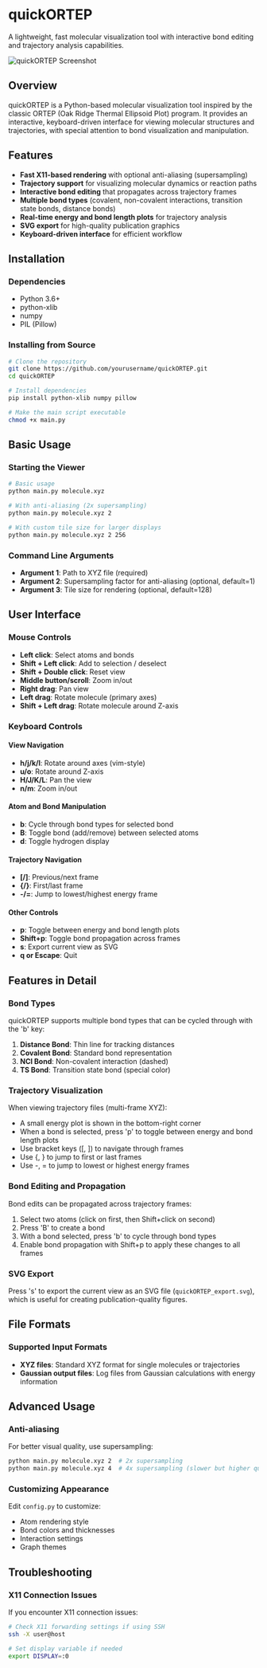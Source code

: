# quickORTEP

A lightweight, fast molecular visualization tool with interactive bond editing and trajectory analysis capabilities.

![quickORTEP Screenshot](screenshot.png)

## Overview

quickORTEP is a Python-based molecular visualization tool inspired by the classic ORTEP (Oak Ridge Thermal Ellipsoid Plot) program. It provides an interactive, keyboard-driven interface for viewing molecular structures and trajectories, with special attention to bond visualization and manipulation.

## Features

- **Fast X11-based rendering** with optional anti-aliasing (supersampling)
- **Trajectory support** for visualizing molecular dynamics or reaction paths
- **Interactive bond editing** that propagates across trajectory frames
- **Multiple bond types** (covalent, non-covalent interactions, transition state bonds, distance bonds)
- **Real-time energy and bond length plots** for trajectory analysis
- **SVG export** for high-quality publication graphics
- **Keyboard-driven interface** for efficient workflow

## Installation

### Dependencies

- Python 3.6+
- python-xlib
- numpy
- PIL (Pillow)

### Installing from Source

```bash
# Clone the repository
git clone https://github.com/yourusername/quickORTEP.git
cd quickORTEP

# Install dependencies
pip install python-xlib numpy pillow

# Make the main script executable
chmod +x main.py
```

## Basic Usage

### Starting the Viewer

```bash
# Basic usage
python main.py molecule.xyz

# With anti-aliasing (2x supersampling)
python main.py molecule.xyz 2

# With custom tile size for larger displays
python main.py molecule.xyz 2 256
```

### Command Line Arguments

- **Argument 1**: Path to XYZ file (required)
- **Argument 2**: Supersampling factor for anti-aliasing (optional, default=1)
- **Argument 3**: Tile size for rendering (optional, default=128)

## User Interface

### Mouse Controls

- **Left click**: Select atoms and bonds
- **Shift + Left click**: Add to selection / deselect
- **Shift + Double click**: Reset view
- **Middle button/scroll**: Zoom in/out
- **Right drag**: Pan view
- **Left drag**: Rotate molecule (primary axes)
- **Shift + Left drag**: Rotate molecule around Z-axis

### Keyboard Controls

#### View Navigation

- **h/j/k/l**: Rotate around axes (vim-style)
- **u/o**: Rotate around Z-axis
- **H/J/K/L**: Pan the view
- **n/m**: Zoom in/out

#### Atom and Bond Manipulation

- **b**: Cycle through bond types for selected bond
- **B**: Toggle bond (add/remove) between selected atoms
- **d**: Toggle hydrogen display

#### Trajectory Navigation

- **[/]**: Previous/next frame
- **{/}**: First/last frame
- **-/=**: Jump to lowest/highest energy frame

#### Other Controls

- **p**: Toggle between energy and bond length plots
- **Shift+p**: Toggle bond propagation across frames
- **s**: Export current view as SVG
- **q or Escape**: Quit

## Features in Detail

### Bond Types

quickORTEP supports multiple bond types that can be cycled through with the 'b' key:

1. **Distance Bond**: Thin line for tracking distances
2. **Covalent Bond**: Standard bond representation
3. **NCI Bond**: Non-covalent interaction (dashed)
4. **TS Bond**: Transition state bond (special color)

### Trajectory Visualization

When viewing trajectory files (multi-frame XYZ):

- A small energy plot is shown in the bottom-right corner
- When a bond is selected, press 'p' to toggle between energy and bond length plots
- Use bracket keys ([, ]) to navigate through frames
- Use {, } to jump to first or last frames
- Use -, = to jump to lowest or highest energy frames

### Bond Editing and Propagation

Bond edits can be propagated across trajectory frames:

1. Select two atoms (click on first, then Shift+click on second)
2. Press 'B' to create a bond
3. With a bond selected, press 'b' to cycle through bond types
4. Enable bond propagation with Shift+p to apply these changes to all frames

### SVG Export

Press 's' to export the current view as an SVG file (`quickORTEP_export.svg`), which is useful for creating publication-quality figures.

## File Formats

### Supported Input Formats

- **XYZ files**: Standard XYZ format for single molecules or trajectories
- **Gaussian output files**: Log files from Gaussian calculations with energy information

## Advanced Usage

### Anti-aliasing

For better visual quality, use supersampling:

```bash
python main.py molecule.xyz 2  # 2x supersampling
python main.py molecule.xyz 4  # 4x supersampling (slower but higher quality)
```

### Customizing Appearance

Edit `config.py` to customize:
- Atom rendering style
- Bond colors and thicknesses
- Interaction settings
- Graph themes

## Troubleshooting

### X11 Connection Issues

If you encounter X11 connection issues:

```bash
# Check X11 forwarding settings if using SSH
ssh -X user@host

# Set display variable if needed
export DISPLAY=:0
```



